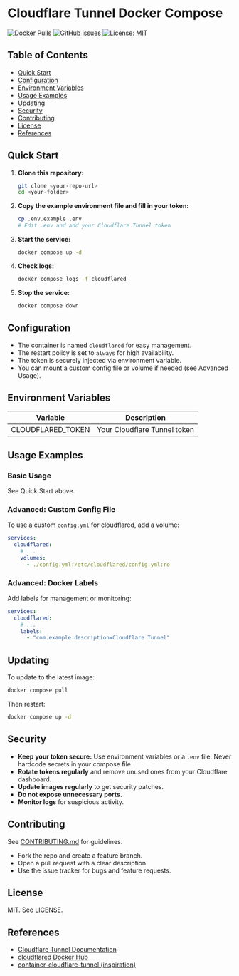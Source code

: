 # Cloudflare Tunnel Docker Compose

[![Docker Pulls](https://img.shields.io/docker/pulls/cloudflare/cloudflared)](https://hub.docker.com/r/cloudflare/cloudflared)
[![GitHub issues](https://img.shields.io/github/issues/sonnbase/cloudflared-docker-compose)](https://github.com/sonnbase/cloudflared-docker-compose/issues)
[![License: MIT](https://img.shields.io/badge/License-MIT-yellow.svg)](LICENSE)

## Table of Contents
- [Quick Start](#quick-start)
- [Configuration](#configuration)
- [Environment Variables](#environment-variables)
- [Usage Examples](#usage-examples)
- [Updating](#updating)
- [Security](#security)
- [Contributing](#contributing)
- [License](#license)
- [References](#references)

## Quick Start

1. **Clone this repository:**
   ```bash
   git clone <your-repo-url>
   cd <your-folder>
   ```
2. **Copy the example environment file and fill in your token:**
   ```bash
   cp .env.example .env
   # Edit .env and add your Cloudflare Tunnel token
   ```
3. **Start the service:**
   ```bash
   docker compose up -d
   ```
4. **Check logs:**
   ```bash
   docker compose logs -f cloudflared
   ```
5. **Stop the service:**
   ```bash
   docker compose down
   ```

## Configuration

- The container is named `cloudflared` for easy management.
- The restart policy is set to `always` for high availability.
- The token is securely injected via environment variable.
- You can mount a custom config file or volume if needed (see Advanced Usage).

## Environment Variables

| Variable           | Description                        |
|--------------------|------------------------------------|
| CLOUDFLARED_TOKEN  | Your Cloudflare Tunnel token       |

## Usage Examples

### Basic Usage
See Quick Start above.

### Advanced: Custom Config File
To use a custom `config.yml` for cloudflared, add a volume:
```yaml
services:
  cloudflared:
    # ...
    volumes:
      - ./config.yml:/etc/cloudflared/config.yml:ro
```

### Advanced: Docker Labels
Add labels for management or monitoring:
```yaml
services:
  cloudflared:
    # ...
    labels:
      - "com.example.description=Cloudflare Tunnel"
```

## Updating

To update to the latest image:
```bash
docker compose pull
```
Then restart:
```bash
docker compose up -d
```

## Security
- **Keep your token secure:** Use environment variables or a `.env` file. Never hardcode secrets in your compose file.
- **Rotate tokens regularly** and remove unused ones from your Cloudflare dashboard.
- **Update images regularly** to get security patches.
- **Do not expose unnecessary ports.**
- **Monitor logs** for suspicious activity.

## Contributing
See [CONTRIBUTING.md](CONTRIBUTING.md) for guidelines.
- Fork the repo and create a feature branch.
- Open a pull request with a clear description.
- Use the issue tracker for bugs and feature requests.

## License
MIT. See [LICENSE](LICENSE).

## References
- [Cloudflare Tunnel Documentation](https://developers.cloudflare.com/cloudflare-one/connections/connect-apps/)
- [cloudflared Docker Hub](https://hub.docker.com/r/cloudflare/cloudflared)
- [container-cloudflare-tunnel (inspiration)](https://github.com/jonas-merkle/container-cloudflare-tunnel) 